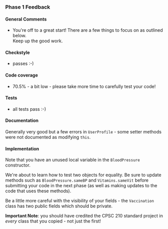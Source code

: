 ### Phase 1 Feedback

#### General Comments
- You're off to a great start!
There are a few things to focus on as outlined below.  
Keep up the good work.

#### Checkstyle
- passes :-)

#### Code coverage
- 70.5% - a bit low - please take more time to carefully test your code!

#### Tests
- all tests pass :-)

#### Documentation
Generally very good but a few errors in `UserProfile` - some setter methods were
not documented as modifying `this`.


#### Implementation
Note that you have an unused local variable in the `BloodPressure` constructor.

We're about to learn how to test two objects for equality.  Be sure to 
update methods such as `BloodPressure.sameBP` and `Vitamins.sameVit` before 
submitting your code in the next phase (as well as making updates to the code that uses these
methods).

Be a little more careful with the visibility of your fields - the `Vaccination` 
class has two public fields which should be private.


**Important Note**: you should have credited the CPSC 210 standard project in
*every* class that you copied - not just the first!
